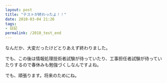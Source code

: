 ```yaml
---
layout: post
title: "テストが終わったよ！！"
date: 2010-03-04 21:26
tags:
- 日記
permalink: /2010_test_end
---
```

なんだか、大変だったけどとりあえず終わりました。

でも、この後は情報処理技術者試験が待っていたり、工事担任者試験が待っていたりするので春休みも勉強づくしなんですよね。  

でも、頑張ります。将来のためにね。
